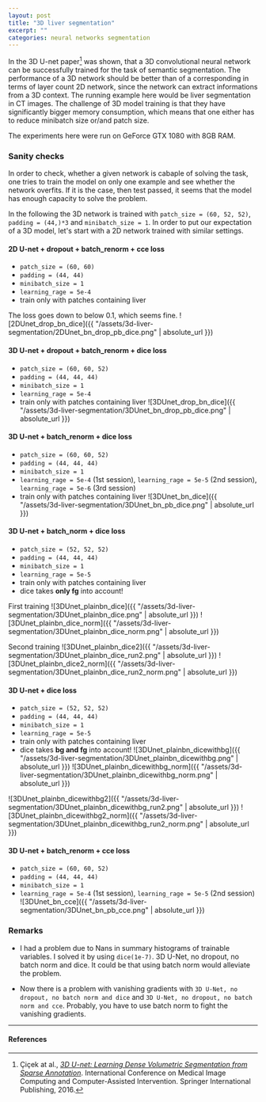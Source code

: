```yaml
---
layout: post
title: "3D liver segmentation"
excerpt: ""
categories: neural networks segmentation
---
```


In the 3D U-net paper[^1] was shown, that a 3D convolutional neural network can be successfully trained for the task of semantic segmentation. The performance of a 3D network should be better than of a corresponding in terms of layer count 2D network, since the network can extract informations from a 3D context. The running example here would be liver segmentation in CT images. The challenge of 3D model training is that they have significantly bigger memory consumption, which means that one either has to reduce minibatch size or/and patch size.

The experiments here were run on GeForce GTX 1080 with 8GB RAM.

### Sanity checks
In order to check, whether a given network is cabaple of solving the task, one tries to train the model on only one example and see whether the network overfits. If it is the case, then test passed, it seems that the model has enough capacity to solve the problem.

In the following the 3D network is trained with `patch_size = (60, 52, 52)`, `padding = (44,)*3` and `minibatch_size = 1`. In order to put our expectation of a 3D model, let's start with a 2D network trained with similar settings.

#### 2D U-net + dropout + batch_renorm + cce loss
- `patch_size = (60, 60)`
- `padding = (44, 44)`
- `minibatch_size = 1`
- `learning_rage = 5e-4`
- train only with patches containing liver

The loss goes down to below 0.1, which seems fine.
![2DUnet_drop_bn_dice]({{ "/assets/3d-liver-segmentation/2DUnet_bn_drop_pb_dice.png" | absolute_url }})

#### 3D U-net + dropout + batch_renorm + dice loss
- `patch_size = (60, 60, 52)`
- `padding = (44, 44, 44)`
- `minibatch_size = 1`
- `learning_rage = 5e-4`
- train only with patches containing liver
![3DUnet_drop_bn_dice]({{ "/assets/3d-liver-segmentation/3DUnet_bn_drop_pb_dice.png" | absolute_url }})

#### 3D U-net + batch_renorm + dice loss
- `patch_size = (60, 60, 52)`
- `padding = (44, 44, 44)`
- `minibatch_size = 1`
- `learning_rage = 5e-4` (1st session), `learning_rage = 5e-5` (2nd session), `learning_rage = 5e-6` (3rd session)
- train only with patches containing liver
![3DUnet_bn_dice]({{ "/assets/3d-liver-segmentation/3DUnet_bn_pb_dice.png" | absolute_url }})

#### 3D U-net + batch_norm + dice loss
- `patch_size = (52, 52, 52)`
- `padding = (44, 44, 44)`
- `minibatch_size = 1`
- `learning_rage = 5e-5`
- train only with patches containing liver
- dice takes **only fg** into account!

First training
![3DUnet_plainbn_dice]({{ "/assets/3d-liver-segmentation/3DUnet_plainbn_dice.png" | absolute_url }})
![3DUnet_plainbn_dice_norm]({{ "/assets/3d-liver-segmentation/3DUnet_plainbn_dice_norm.png" | absolute_url }})

Second training
![3DUnet_plainbn_dice2]({{ "/assets/3d-liver-segmentation/3DUnet_plainbn_dice_run2.png" | absolute_url }})
![3DUnet_plainbn_dice2_norm]({{ "/assets/3d-liver-segmentation/3DUnet_plainbn_dice_run2_norm.png" | absolute_url }})

#### 3D U-net + dice loss
- `patch_size = (52, 52, 52)`
- `padding = (44, 44, 44)`
- `minibatch_size = 1`
- `learning_rage = 5e-5`
- train only with patches containing liver
- dice takes **bg and fg** into account!
![3DUnet_plainbn_dicewithbg]({{ "/assets/3d-liver-segmentation/3DUnet_plainbn_dicewithbg.png" | absolute_url }})
![3DUnet_plainbn_dicewithbg_norm]({{ "/assets/3d-liver-segmentation/3DUnet_plainbn_dicewithbg_norm.png" | absolute_url }})

![3DUnet_plainbn_dicewithbg2]({{ "/assets/3d-liver-segmentation/3DUnet_plainbn_dicewithbg_run2.png" | absolute_url }})
![3DUnet_plainbn_dicewithbg2_norm]({{ "/assets/3d-liver-segmentation/3DUnet_plainbn_dicewithbg_run2_norm.png" | absolute_url }})

#### 3D U-net + batch_renorm + cce loss
- `patch_size = (60, 60, 52)`
- `padding = (44, 44, 44)`
- `minibatch_size = 1`
- `learning_rage = 5e-4` (1st session), `learning_rage = 5e-5` (2nd session)
![3DUnet_bn_cce]({{ "/assets/3d-liver-segmentation/3DUnet_bn_pb_cce.png" | absolute_url }})

### Remarks
- I had a problem due to Nans in summary histograms of trainable variables. I solved it by using `dice(1e-7)`. 3D U-Net, no dropout, no batch norm and dice. It could be that using batch norm would alleviate the problem.

- Now there is a problem with vanishing gradients with `3D U-Net, no dropout, no batch norm and dice` and `3D U-Net, no dropout, no batch norm and cce`. Probably, you have to use batch norm to fight the vanishing gradients.

---
#### References
[^1]: Çiçek at al., [*3D U-net: Learning Dense Volumetric Segmentation from Sparse Annotation*](http://jmlr.org/papers/volume15/srivastava14a/srivastava14a.pdf). International Conference on Medical Image Computing and Computer-Assisted Intervention. Springer International Publishing, 2016.
